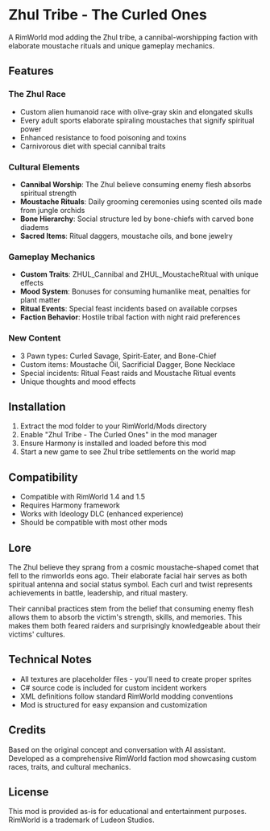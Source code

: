 # Zhul Tribe - The Curled Ones

A RimWorld mod adding the Zhul tribe, a cannibal-worshipping faction with elaborate moustache rituals and unique gameplay mechanics.

## Features

### The Zhul Race
- Custom alien humanoid race with olive-gray skin and elongated skulls
- Every adult sports elaborate spiraling moustaches that signify spiritual power
- Enhanced resistance to food poisoning and toxins
- Carnivorous diet with special cannibal traits

### Cultural Elements
- **Cannibal Worship**: The Zhul believe consuming enemy flesh absorbs spiritual strength
- **Moustache Rituals**: Daily grooming ceremonies using scented oils made from jungle orchids
- **Bone Hierarchy**: Social structure led by bone-chiefs with carved bone diadems
- **Sacred Items**: Ritual daggers, moustache oils, and bone jewelry

### Gameplay Mechanics
- **Custom Traits**: ZHUL_Cannibal and ZHUL_MoustacheRitual with unique effects
- **Mood System**: Bonuses for consuming humanlike meat, penalties for plant matter
- **Ritual Events**: Special feast incidents based on available corpses
- **Faction Behavior**: Hostile tribal faction with night raid preferences

### New Content
- 3 Pawn types: Curled Savage, Spirit-Eater, and Bone-Chief
- Custom items: Moustache Oil, Sacrificial Dagger, Bone Necklace
- Special incidents: Ritual Feast raids and Moustache Ritual events
- Unique thoughts and mood effects

## Installation

1. Extract the mod folder to your RimWorld/Mods directory
2. Enable "Zhul Tribe - The Curled Ones" in the mod manager
3. Ensure Harmony is installed and loaded before this mod
4. Start a new game to see Zhul tribe settlements on the world map

## Compatibility

- Compatible with RimWorld 1.4 and 1.5
- Requires Harmony framework
- Works with Ideology DLC (enhanced experience)
- Should be compatible with most other mods

## Lore

The Zhul believe they sprang from a cosmic moustache-shaped comet that fell to the rimworlds eons ago. Their elaborate facial hair serves as both spiritual antenna and social status symbol. Each curl and twist represents achievements in battle, leadership, and ritual mastery.

Their cannibal practices stem from the belief that consuming enemy flesh allows them to absorb the victim's strength, skills, and memories. This makes them both feared raiders and surprisingly knowledgeable about their victims' cultures.

## Technical Notes

- All textures are placeholder files - you'll need to create proper sprites
- C# source code is included for custom incident workers
- XML definitions follow standard RimWorld modding conventions
- Mod is structured for easy expansion and customization

## Credits

Based on the original concept and conversation with AI assistant. Developed as a comprehensive RimWorld faction mod showcasing custom races, traits, and cultural mechanics.

## License

This mod is provided as-is for educational and entertainment purposes. RimWorld is a trademark of Ludeon Studios.
